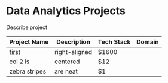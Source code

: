 # Data Analytics Projects

Describe project

| Project Name      | Description                           | Tech Stack  | Domain    |
| ----------------  |------------------------------------   | ---------   |---------- |
| [first](../blob/main/Project_v2_eng.ipynb)          | right-aligned                         | $1600       |
| col 2 is          | centered                              |   $12       |
| zebra stripes     | are neat                              |    $1       |
